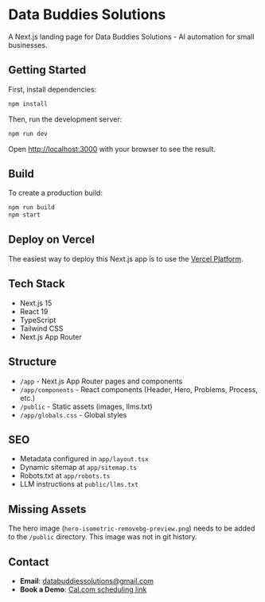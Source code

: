 # Data Buddies Solutions

A Next.js landing page for Data Buddies Solutions - AI automation for small businesses.

## Getting Started

First, install dependencies:

```bash
npm install
```

Then, run the development server:

```bash
npm run dev
```

Open [http://localhost:3000](http://localhost:3000) with your browser to see the result.

## Build

To create a production build:

```bash
npm run build
npm start
```

## Deploy on Vercel

The easiest way to deploy this Next.js app is to use the [Vercel Platform](https://vercel.com/new).

## Tech Stack

- Next.js 15
- React 19
- TypeScript
- Tailwind CSS
- Next.js App Router

## Structure

- `/app` - Next.js App Router pages and components
- `/app/components` - React components (Header, Hero, Problems, Process, etc.)
- `/public` - Static assets (images, llms.txt)
- `/app/globals.css` - Global styles

## SEO

- Metadata configured in `app/layout.tsx`
- Dynamic sitemap at `app/sitemap.ts`
- Robots.txt at `app/robots.ts`
- LLM instructions at `public/llms.txt`

## Missing Assets

The hero image (`hero-isometric-removebg-preview.png`) needs to be added to the `/public` directory. This image was not in git history.

## Contact

- **Email**: databuddiessolutions@gmail.com
- **Book a Demo**: [Cal.com scheduling link](https://cal.com/data-buddies-solutions/30min)
